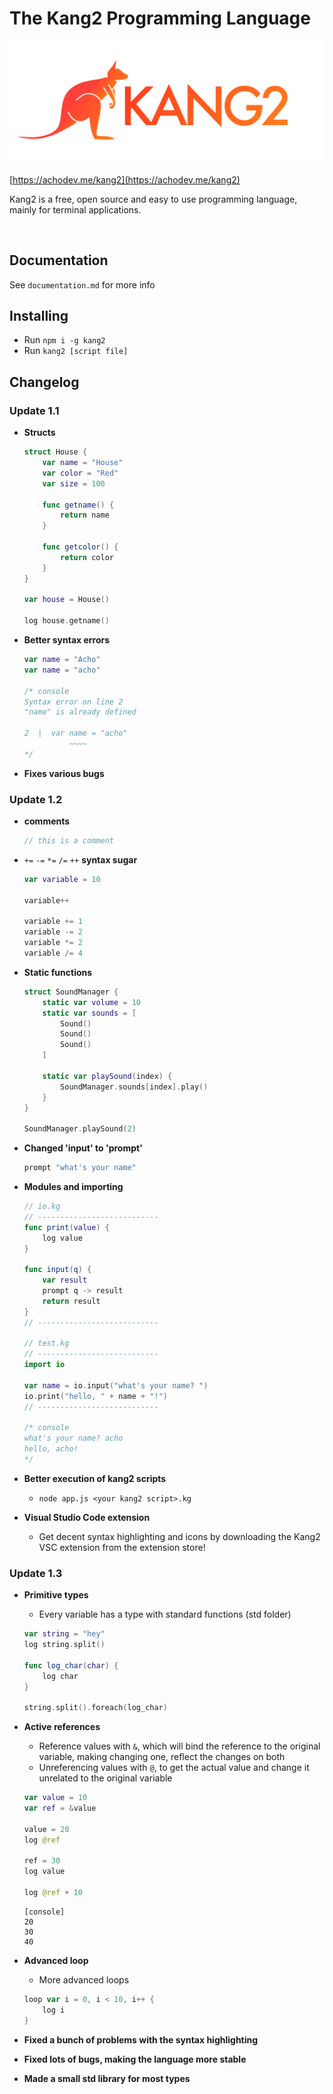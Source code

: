 # The Kang2 Programming Language

![Kang2 Logo](./logo.png)

[https://achodev.me/kang2](https://achodev.me/kang2)

Kang2 is a free, open source and easy to use programming language, mainly for terminal applications.

<br>

## Documentation

See `documentation.md` for more info

## Installing

- Run `npm i -g kang2`
- Run `kang2 [script file]`

## Changelog

### Update 1.1

- **Structs**

  ```swift
  struct House {
      var name = "House"
      var color = "Red"
      var size = 100

      func getname() {
          return name
      }

      func getcolor() {
          return color
      }
  }

  var house = House()

  log house.getname()
  ```

- **Better syntax errors**

  ```swift
  var name = "Acho"
  var name = "acho"

  /* console
  Syntax error on line 2
  "name" is already defined

  2  |  var name = "acho"
            ~~~~
  */
  ```

- **Fixes various bugs**

### Update 1.2

- **comments**
  ```swift
  // this is a comment
  ```
- `+=` `-=` `*=` `/=` `++` **syntax sugar**
  ```swift
  var variable = 10

  variable++

  variable += 1
  variable -= 2
  variable *= 2
  variable /= 4
  ```
- **Static functions**

  ```swift
  struct SoundManager {
      static var volume = 10
      static var sounds = [
          Sound()
          Sound()
          Sound()
      ]

      static var playSound(index) {
          SoundManager.sounds[index].play()
      }
  }

  SoundManager.playSound(2)
  ```

- **Changed 'input' to 'prompt'**
  ```swift
  prompt "what's your name"
  ```
- **Modules and importing**

  ```swift
  // io.kg
  // ---------------------------
  func print(value) {
      log value
  }

  func input(q) {
      var result
      prompt q -> result
      return result
  }
  // ---------------------------

  // test.kg
  // ---------------------------
  import io

  var name = io.input("what's your name? ")
  io.print("hello, " + name + "!")
  // ---------------------------

  /* console
  what's your name? acho
  hello, acho!
  */
  ```

- **Better execution of kang2 scripts**
  - `node app.js <your kang2 script>.kg`
- **Visual Studio Code extension**
  - Get decent syntax highlighting and icons by downloading the Kang2 VSC extension from the extension store!

### Update 1.3

- **Primitive types**

  - Every variable has a type with standard functions (std folder)

  ```swift
  var string = "hey"
  log string.split()

  func log_char(char) {
      log char
  }

  string.split().foreach(log_char)
  ```

- **Active references**

  - Reference values with `&`, which will bind the reference to the original variable, making changing one, reflect the changes on both
  - Unreferencing values with `@`, to get the actual value and change it unrelated to the original variable

  ```swift
  var value = 10
  var ref = &value

  value = 20
  log @ref

  ref = 30
  log value

  log @ref + 10
  ```

  ```
  [console]
  20
  30
  40
  ```

- **Advanced loop**
  - More advanced loops
  ```swift
  loop var i = 0, i < 10, i++ {
      log i
  }
  ```
- **Fixed a bunch of problems with the syntax highlighting**
- **Fixed lots of bugs, making the language more stable**
- **Made a small std library for most types**
